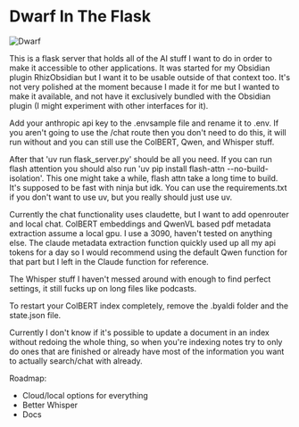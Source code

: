 # Dwarf In The Flask

![Dwarf](https://i.sstatic.net/sUyGg.jpg)

This is a flask server that holds all of the AI stuff I want to do in order to make it accessible to other applications. It was started for my Obsidian plugin RhizObsidian but I want it to be usable outside of that context too. It's not very polished at the moment because I made it for me but I wanted to make it available, and not have it exclusively bundled with the Obsidian plugin (I might experiment with other interfaces for it).

Add your anthropic api key to the .envsample file and rename it to .env. If you aren't going to use the /chat route then you don't need to do this, it will run without and you can still use the ColBERT, Qwen, and Whisper stuff.

After that 'uv run flask_server.py' should be all you need. If you can run flash attention you should also run 'uv pip install flash-attn --no-build-isolation'. This one might take a while, flash attn take a long time to build. It's supposed to be fast with ninja but idk. You can use the requirements.txt if you don't want to use uv, but you really should just use uv.

Currently the chat functionality uses claudette, but I want to add openrouter and local chat. ColBERT embeddings and QwenVL based pdf metadata extraction assume a local gpu. I use a 3090, haven't tested on anything else. The claude metadata extraction function quickly used up all my api tokens for a day so I would recommend using the default Qwen function for that part but I left in the Claude function for reference.

The Whisper stuff I haven't messed around with enough to find perfect settings, it still fucks up on long files like podcasts.

To restart your ColBERT index completely, remove the .byaldi folder and the state.json file.

Currently I don't know if it's possible to update a document in an index without redoing the whole thing, so when you're indexing
notes try to only do ones that are finished or already have most of the information you want to actually search/chat with already.

Roadmap:
- Cloud/local options for everything
- Better Whisper
- Docs
